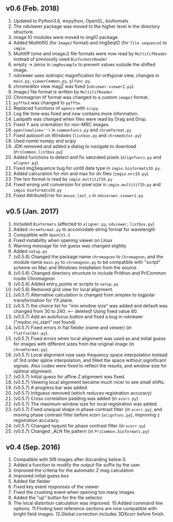 v0.6 (Feb. 2018)
----
1. Updated to Python3.6, wxpython, OpenGL, bioformats
2. The ndviewer package was moved to the higher level in the directory structure.
3. image IO modules were moved to imgIO package.
4. Added MultitifIO (for `ImageJ` format) and ImgSeqIO (for `file
   sequence`) to `imgio`.
5. Multitiff (ome and imageJ) file formats were now read by `MultitifReader` instead of
previously used `BioformatsReader`
6. empty -> zeros in `imgResample` to prevent values outside the
shifted image.
7. ndviewer uses isotropic magnification for orthgonal view, changes
in `main.py`, `viewerCommon.py`, `glfunc.py`.
8. chromeditor view magZ was fixed (`ndviewer.viewer2.py`).
9. ImageJ file format is written by `MultitifReader`.
10. Chromagnon tif format was changed to a custom `imageJ` format.
11. `pyfftw3` was changed to `pyfftw`.
12. Replaced functions of `opencv` with `scipy`.
13. Log file time was fixed and now contains more information.
14. Lastpath was changed when files were read by Drag and Drop.
15. Fixed Y axis orientation for non-MRC images.
16. `open(newline='')` in `commonfuncs.py` and `chromformat.py`
17. Fixed autosort on Windows (`listbox.py` and `chromeditor.py`)
18. Used nomkl numpy and scipy
19. JDK removed and added a dialog to navigate to download
(`PriCommon.listbox.py`)
20. Added functions to detect and fix saturated pixels
(`alignfuncs.py` and `aligner.py`)
21. Fixed imgSequence bug for uint8 data type in
`imgio.bioformatsIO.py`.
22. Added calcuration for min and max for dv files (`imgio.mrcIO.py`)
23. The lsm format is read by `imgio.multitifIO.py`
24. Fixed wrong unit conversion for pixel size in
`imgio.multitifIO.py` and `imgio.bioformatsIO.py`
25. Fixed AttributeError for `mouse_last_x` in `ndvierwer.viewer2.py`

v0.5 (Jan. 2017)
----
1. Included `Bioformats` (affected to `aligner.py`, `ndviewer`, `listbox.py`)
2. Added `chromformat.py` to accomodate string format for wavelength
3. Compatible with `OpenCV3.3`
4. Fixed instability when opening viewer on Linux
5. Warning message for init guess was changed slightly
6. Added `setup.py`
7. (v0.5.6) Changed the package name `chromagnon` to `Chromagnon`, and the
   module name `main.py` to `chromagnon.py` to be compatible with
   "script" scheme on Mac and Windows installation from the source.
8. (v0.5.6) Changed directory structure to include Priithon and PriCommon
inside Chromagnon
9. (v0.5.6) Added entry_points or scripts to `setup.py`
10. (v0.5.6) Removed grid view for local alignment.
11. (v0.5.7) Alternative calculation is changed from simplex to
logpolar transformation for YX plane.
12. (v0.5.7) the choice list for "min window size" was added and
default was changed from 30 to 240. <-- deleted! Using fixed value 60.
13. (v0.5.7) Add an autofocus button and fixed a bug in ndviewer
    ("mydoc.roi_start" not found).
14. (v0.5.7) Fixed errors in flat fielder (name and viewer) (in `flatfielder.py`).
15. (v0.5.7) Fixed errors when local alignment was
    used as and initial guess for images with different sizes from the
    original image (in `chromformat.py`).
16. (v0.5.7) Local alignment now uses frequency space interpolation instead
of 3rd order spline interpolation, and filled the space without
siginificant signals. Also codes were fixed to reflect the results,
and window size for optimal alignment.
17. (v0.5.7) Initial guess for affine Z alignment was fixed.
18. (v0.5.7) Viewing local alignment became much nicer to see small
shifts.
19. (v0.5.7) A progress bar was added.
20. (v0.5.7) Initguess removed (which reduces registration accuracy)
21. (v0.5.7) Cross correlation padding was added (in `xcorr.py`)
22. (v0.5.7) The maximum window size for local registration was added.
23. (v0.5.7) Fixed unequal shape in phase contrast filter (in
    `xcorr.py`), and moving phase contrast filter before xcorr (`alignfunc.py`), improving z
    registration accuracy.
24. (v0.5.7) Changed nyquist for phase contrast filter (in `xcorr.py`)
25. (v0.5.7) Changed _ALN file pattern (in `PriCommon.bioformats.py`)

v0.4 (Sep. 2016)
----
1. Compatible with SIR images after discarding below 0.
2. Added a function to modify the output file suffix by the user.
3. Improved the criteria for the automatic Z mag calculation
4. Improved initial guess box
5. Added flat fielder
6. Fixed key event responses of the viewer
7. Fixed the crushing event when opening too many images
8. Added the "up" button for the file selector
9. The local distortion calculation was improved.
10.Added command line options.
11.Finding best reference sections are now compatible with bright field images.
12.Global correction includes 3DXcorr before finish.
